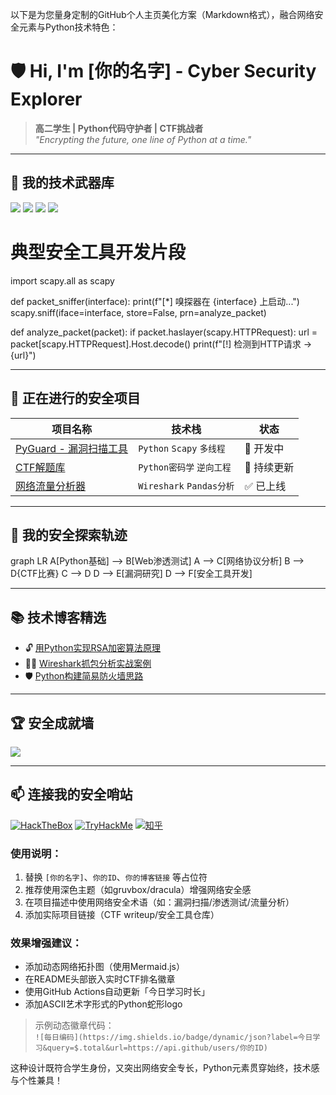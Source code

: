 以下是为您量身定制的GitHub个人主页美化方案（Markdown格式），融合网络安全元素与Python技术特色：


# 🛡️ Hi, I'm [你的名字] - Cyber Security Explorer

> **高二学生 | Python代码守护者 | CTF挑战者**  
> *"Encrypting the future, one line of Python at a time."*

---

## 🧪 我的技术武器库
![](https://img.shields.io/badge/Python-3776AB?style=for-the-badge&logo=python&logoColor=white)
![](https://img.shields.io/badge/Network_Security-228B22?style=for-the-badge&logo=shield-check&logoColor=white)
![](https://img.shields.io/badge/Linux-FCC624?style=for-the-badge&logo=linux&logoColor=black)
![](https://img.shields.io/badge/SQL_注入防御-0000FF?style=for-the-badge&logo=sqlite&logoColor=white)


# 典型安全工具开发片段
import scapy.all as scapy

def packet_sniffer(interface):
    print(f"[*] 嗅探器在 {interface} 上启动...")
    scapy.sniff(iface=interface, store=False, prn=analyze_packet)

def analyze_packet(packet):
    if packet.haslayer(scapy.HTTPRequest):
        url = packet[scapy.HTTPRequest].Host.decode()
        print(f"[!] 检测到HTTP请求 -> {url}")


---

## 🔭 正在进行的安全项目
| 项目名称 | 技术栈 | 状态 | 
|----------|--------|------|
| [PyGuard - 漏洞扫描工具](https://github.com/yourname/) | `Python` `Scapy` `多线程` | 🚧 开发中 | 
| [CTF解题库](https://github.com/yourname/) | `Python密码学` `逆向工程` | 🌱 持续更新 |
| [网络流量分析器](https://github.com/yourname/) | `Wireshark` `Pandas分析` | ✅ 已上线 |

---

## 📡 我的安全探索轨迹

graph LR
    A[Python基础] --> B[Web渗透测试]
    A --> C[网络协议分析]
    B --> D{CTF比赛}
    C --> D
    D --> E[漏洞研究]
    D --> F[安全工具开发]


---

## 📚 技术博客精选
- 🔓 [用Python实现RSA加密算法原理](你的博客链接)
- 🕵️‍♂️ [Wireshark抓包分析实战案例](你的博客链接)
- 🛡️ [Python构建简易防火墙思路](你的博客链接)

---

## 🏆 安全成就墙
![](https://github-profile-trophy.vercel.app/?username=你的ID&theme=gruvbox&column=3&title=MultiLanguage,Commit,Repositories)

---

## 📫 连接我的安全哨站
[![HackTheBox](https://img.shields.io/badge/HackTheBox-111927?style=flat&logo=Hack%20The%20Box&logoColor=9FEF00)](你的HTB主页)
[![TryHackMe](https://img.shields.io/badge/TryHackMe-212C42?style=flat&logo=TryHackMe&logoColor=88cc14)](你的THM主页)
[![知乎](https://img.shields.io/badge/知乎-0084FF?style=flat&logo=zhihu&logoColor=white)](你的知乎主页)


### 使用说明：
1. 替换 `[你的名字]`、`你的ID`、`你的博客链接` 等占位符
2. 推荐使用深色主题（如gruvbox/dracula）增强网络安全感
3. 在项目描述中使用网络安全术语（如：漏洞扫描/渗透测试/流量分析）
4. 添加实际项目链接（CTF writeup/安全工具仓库）

### 效果增强建议：
- 添加动态网络拓扑图（使用Mermaid.js）
- 在README头部嵌入实时CTF排名徽章
- 使用GitHub Actions自动更新「今日学习时长」
- 添加ASCII艺术字形式的Python蛇形logo

> 示例动态徽章代码：  
> `![每日编码](https://img.shields.io/badge/dynamic/json?label=今日学习&query=$.total&url=https://api.github/users/你的ID)` 

这种设计既符合学生身份，又突出网络安全专长，Python元素贯穿始终，技术感与个性兼具！
